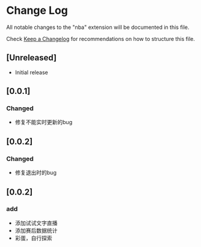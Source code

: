 # Change Log

All notable changes to the "nba" extension will be documented in this file.

Check [Keep a Changelog](http://keepachangelog.com/) for recommendations on how to structure this file.

## [Unreleased]

- Initial release
  
## [0.0.1] 
### Changed
- 修复不能实时更新的bug

## [0.0.2] 
### Changed
- 修复退出时的bug


## [0.0.2] 
### add
- 添加试试文字直播
- 添加赛后数据统计
- 彩蛋，自行探索